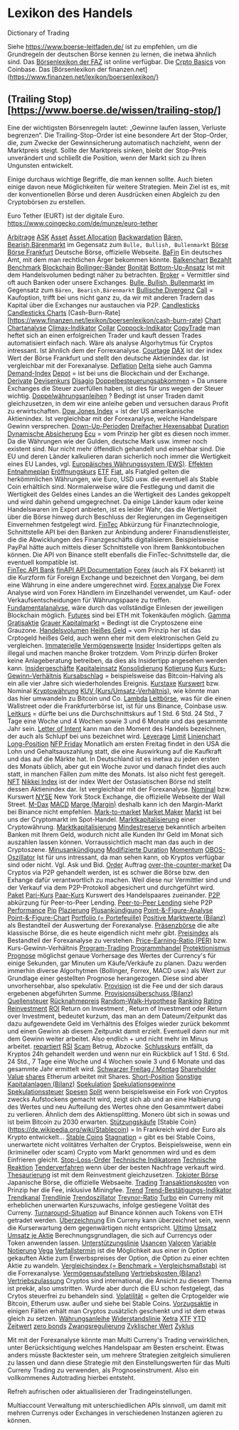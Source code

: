 # Lexikon des Handels
Dictionary of Trading

Siehe https://www.boerse-leitfaden.de/ ist zu empfehlen, um die Grundregeln der deutschen Börse kennen zu lernen, die inetwa ähnlich sind. 
Das [Börsenlexikon der FAZ](https://boersenlexikon.faz.net/) ist online verfügbar. 
Die [Crpto Basics](https://www.coinbase.com/de/learn/crypto-basics) von Coinbase. 
Das [Börsenlexikon der finanzen.net](https://www.finanzen.net/lexikon/boersenlexikon/}


## (Trailing Stop)[https://www.boerse.de/wissen/trailing-stop/]
Eine der wichtigsten Börsenregeln lautet: „Gewinne laufen lassen, Verluste begrenzen“. 
Die Trailing-Stop-Order ist eine besondere Art der Stop-Order, die, zum Zwecke der Gewinnsicherung automatisch nachzieht, wenn der Marktpreis steigt. 
Sollte der Marktpreis sinken, bleibt der Stop-Preis unverändert und schließt die Position, wenn der Markt sich zu Ihren Ungunsten entwickelt.


Einige durchaus wichtige Begriffe, die man kennen sollte. 
Auch bieten einige davon neue Möglichkeiten für weitere Strategien. 
Mein Ziel ist es, mit der konventionellen Börse und deren Ausdrücken einen Abgleich zu den Cryptobörsen zu erstellen. 

Euro Tether (EURT) ist der digitale Euro. 
https://www.coingecko.com/de/munze/euro-tether


[Arbitrage](https://boersenlexikon.faz.net/definition/arbitrage/)
[ASK](https://www.finanzen.net/lexikon/boersenlexikon/ask)
[Asset](https://www.finanzen.net/lexikon/boersenlexikon/asset)
[Asset Allocation](https://boersenlexikon.faz.net/definition/asset-allocation/)
[Backwardation](https://www.finanzen.net/lexikon/boersenlexikon/backwardation)
[Bären, Bearish,Bärenmarkt](https://boersenlexikon.faz.net/definition/baeren-bearish-baerenmarkt/) im Gegensatz zum `Bulle, Bullish, Bullenmarkt`
[Börse](https://boersenlexikon.faz.net/definition/boerse/)
[Börse Frankfurt](https://www.boerse-frankfurt.de/) Deutsche Börse, offizielle Webseite. 
[BaFin](https://boersenlexikon.faz.net/definition/bafin/) Ein deutsches Amt, mit dem man rechtlichen Ärger bekommen könnte. 
[Balkenchart](https://boersenlexikon.faz.net/definition/balkenchart/)
[Bezahlt](https://boersenlexikon.faz.net/b/#:~:text=alle%20Ertr%C3%A4ge%20aus%2C%20...-,Bezahlt,-Der%20Vermerk%20%E2%80%9Ebezahlt)
[Benchmark](https://boersenlexikon.faz.net/definition/benchmark/)
[Blockchain](https://de.wikipedia.org/wiki/Blockchain)
[Bollinger-Bänder](https://boersenlexikon.faz.net/b/#:~:text=der%20entsprechenden%20Rechte.-,Bollinger%2DB%C3%A4nder,-Bollinger%2DB%C3%A4nder%20sind)
[Bonität](https://boersenlexikon.faz.net/definition/bonitaet/)
[Bottom-Up-Ansatz](https://boersenlexikon.faz.net/definition/bottom-up-ansatz/) Ist mit dem Handelsvolumen bedingt näher zu betrachten. 
[Broker](https://boersenlexikon.faz.net/definition/broker/) = Vermittler sind oft auch Banken oder unsere Exchanges.
[Bulle, Bullish, Bullenmarkt](https://boersenlexikon.faz.net/b/#:~:text=Bulle%2C%20Bullish%2C%20Bullenmarkt) im Gegensatz zum `Bären, Bearish,Bärenmarkt`
[Bullische Divergenz](https://www.finanzen.net/lexikon/boersenlexikon/bullische-divergenz)
[Call](https://boersenlexikon.faz.net/definition/call/) = Kaufoption, trifft bei uns nicht ganz zu, da wir mit anderen Tradern das Kapital über die Exchanges nur austauchen via P2P. 
[Candlesticks](https://www.finanzen.net/lexikon/boersenlexikon/candlesticks)
[Candlesticks Charts](https://www.finanzen.net/lexikon/boersenlexikon/candlesticks-charts)
[Cash-Burn-Rate][https://www.finanzen.net/lexikon/boersenlexikon/cash-burn-rate)
[Chart](https://boersenlexikon.faz.net/definition/chart/)
[Chartanalyse](https://boersenlexikon.faz.net/c/#:~:text=Charts%20u.a.-,Chartanalyse,-Die%20Chartanalyse%20untersucht)
[Climax-Indikator](https://boersenlexikon.faz.net/definition/climax-indikator/)
[Collar](https://boersenlexikon.faz.net/definition/collar/)
[Coppock-Indikator](https://boersenlexikon.faz.net/definition/coppock-indikator/)
[CopyTrade](https://www.copytrade.net/) man heftet sich an einen erfolgreichen Trader und kauft dessen Trades automatisiert einfach nach. Wäre als analyse Algorhytmus für Cryptos intressant. Ist ähnlich dem der Forrexanalyse. 
[Courtage](https://boersenlexikon.faz.net/definition/courtage/)
[DAX]() ist der index Wert der Börse Frankfurt und stellt den deutsche Aktienindex dar. Ist vergleichbar mit der Forexanalyse.
[Deflation](https://boersenlexikon.faz.net/definition/deflation/)
[Delta](https://boersenlexikon.faz.net/definition/delta/) siehe auch Gamma
[Demand-Index](https://boersenlexikon.faz.net/definition/demand-index/)
[Depot](https://boersenlexikon.faz.net/definition/depot/) = ist bei uns die Blockchain und der Exchange. 
[Derivate](https://boersenlexikon.faz.net/definition/derivate/)
[Devisenkurs](https://boersenlexikon.faz.net/definition/devisenkurs/)
[Disagio](https://boersenlexikon.faz.net/definition/disagio/)
[Doppelbesteuerungsabkommen](https://boersenlexikon.faz.net/definition/doppelbesteuerungsabkommen/) = Da unsere Exchanges die Steuer zuerfüllen haben, ist dies für uns wegen der Steuer wichtig. 
[Doppelwährungsanleihen](https://boersenlexikon.faz.net/definition/doppelwaehrungsanleihen/) ? Bedingt ist unser Traden damit gleichzusetzen, in dem wir eine anleihe geben und versuchen daraus Profit zu erwirtschaften. 
[Dow Jones Index](https://boersenlexikon.faz.net/definition/dow-jones-index/) = ist der US amerikanische Aktienindex. Ist vergleichbar mit der Forexanalyse, welche Handelspare Gewinn versprechen. 
[Down-Up-Perioden](https://boersenlexikon.faz.net/definition/down-up-perioden/)
[Dreifacher Hexensabbat](https://boersenlexikon.faz.net/definition/down-up-perioden/)
[Duration](https://boersenlexikon.faz.net/definition/duration/)
[Dynamische Absicherung](https://boersenlexikon.faz.net/definition/dynamische-absicherung/)
[Ecu](https://boersenlexikon.faz.net/definition/ecu/) = vom Prinzip her gibt es diesen noch immer. Da die Währungen wie der Gulden, deutsche Mark usw. immer noch existent sind. Nur nicht mehr öffendlich gehandelt und einsehbar sind. Die EU und deren Länder kalkulieren daran sicherlich noch immer die Wertigkeit eines EU Landes, vgl. [Europäisches Währungssystem (EWS)](https://boersenlexikon.faz.net/definition/europaeisches-waehrungssystem/). 
[Effekten](https://boersenlexikon.faz.net/definition/effekten/)
[Entnahmeplan](https://boersenlexikon.faz.net/definition/entnahmeplan/)
[Eröffnungskurs](https://boersenlexikon.faz.net/definition/eroeffnungskurs/)
[ETF](https://boersenlexikon.faz.net/definition/etf/)
[Fiat](https://de.wikipedia.org/wiki/Fiatgeld), als Fiatgled gelten die herkömmlichen Währungen, wie Euro, USD usw. die eventuell als Stable Coin erhältlich sind. Normalerweise wäre die Festlegung und damit die Wertigkeit des Geldes eines Landes an die Wertigkeit des Landes gekoppelt und wird dahin gehend umgegrechnet. Da einige Länder kaum oder keine Handelswaren im Export anbieten, ist es leider Wahr, das die Wertigkeit über die Börse hinweg durch Beschluss der Regierungen im Gegenseitigen Einvernehmen festgelegt wird. 
[FinTec](https://www.zinsland.de/blog/fintech/fintech-definition/#:~:text=Per%20Definition%20ist%20FinTech%20also,jungen%20Unternehmen%20oder%20Startups%20umgesetzt.) Abkürzung für Finanztechnologie, Schnittstelle API bei den Banken zur Anbindung anderer Finansdienstleister, die die Abwicklungen des Finanzgeschäfts digitalisieren. Beispielsweise PayPal hätte auch mittels dieser Schnittstelle von Ihrem Bankkontobuchen können. Die API von Binance stellt ebenfalls die FinTec-Schnittstelle dar, die eventuell kompatible ist.  
[FinTec API Bank](https://www.google.com/search?q=FinTec+API+Bank)
[finAPI API Documentation](https://docs.finapi.io/)
[Forex](https://www.ig.com/de/forex/was-ist-forex-wie-funktioniert-es) (auch als FX bekannt) ist die Kurzform für Foreign Exchange und bezeichnet den Vorgang, bei dem eine Währung in eine andere umgerechnet wird.
[Forex analyse](https://www.trading-fuer-anfaenger.de/forex-analyse/) Die Forex Analyse wird von Forex Händlern im Einzelhandel verwendet, um Kauf- oder Verkaufsentscheidungen für Währungspaare zu treffen.
[Fundamentalanalyse](https://boersenlexikon.faz.net/definition/fundamentalanalyse/), wäre durch das vollständige Einlesen der jeweiligen Blockchain möglich. 
[Futures](https://boersenlexikon.faz.net/definition/futures/) sind bei ETH mit Tokenkäufen möglich. 
[Gamma](https://boersenlexikon.faz.net/definition/gamma/)
[Gratisaktie](https://boersenlexikon.faz.net/definition/gratisaktie/)
[Grauer Kapitalmarkt](https://boersenlexikon.faz.net/definition/grauer-kapitalmarkt/) = Bedingt ist die Cryptoszene eine Grauzone.
[Handelsvolumen](https://www.finanzen.net/lexikon/boersenlexikon/handelsvolumen#:~:text=Bezeichnung%20f%C3%BCr%20die%20Summe%20aller,Betrag%20als%20Handelsvolumen%20bezeichnet%20werden.)
[Heißes Geld](https://boersenlexikon.faz.net/definition/heisses-geld/) = vom Prinzip her ist das Crptogeld heißes Geld, auch wenn eher mit dem elektronischen Geld zu vergleichen. 
[Immaterielle Vermögenswerte](https://boersenlexikon.faz.net/definition/immaterielle-vermoegenswerte/)
[Insider](https://boersenlexikon.faz.net/definition/insider/) Insidertipps gelten als illegal und machen manche Broker trotzdem. Vom Prinzip dürfen Broker keine Anlageberatung betreiben, da dies als Insidertipp angesehen werden kann. 
[Insidergeschäfte](https://boersenlexikon.faz.net/definition/insidergeschaefte/)
[Kapitaleinsatz](https://boersenlexikon.faz.net/definition/kapitaleinsatz/)
[Konsolidierung](https://boersenlexikon.faz.net/definition/konsolidierung/)
[Kotierung](https://boersenlexikon.faz.net/definition/kotierung/)
[Kurs](https://boersenlexikon.faz.net/definition/kurs/)
[Kurs-Gewinn-Verhältnis](https://boersenlexikon.faz.net/definition/kurs-gewinn-verhaeltnis/)
[Kursabschlag](https://boersenlexikon.faz.net/definition/kursabschlag/) = beispielsweise das Bitcoin-Halving als ein alle vier Jahre sich wiederholendes Ereignis. 
[Kurstaxe](https://boersenlexikon.faz.net/definition/kurstaxe/)
[Kurswert]() bzw. Nominal
[Kryptowährung](https://de.wikipedia.org/wiki/Kryptow%C3%A4hrung)
[KUV (Kurs/Umsatz-Verhältnis)](https://boersenlexikon.faz.net/definition/kuv/), wie könnte man das hier umwandeln zu Bitcoin und Co. 
[Lambda](https://boersenlexikon.faz.net/definition/lambda/)
[Leitbörse](https://boersenlexikon.faz.net/definition/leitboerse/), was für die einen Wallstreet oder die Frankfurterbörse ist, ist für uns Binance, Coinbase usw. 
[Leitkurs](https://boersenlexikon.faz.net/definition/leitkurs/) = dürfte bei uns die Durchschnittskurs auf 1 Std. 6 Std. 24 Std., 7 Tage eine Woche und 4 Wochen sowie 3 und 6 Monate und das gesammte Jahr sein. 
[Letter of Intent](https://boersenlexikon.faz.net/definition/letter-of-intent/) kann man den Moment des Handels bezeichnen, der auch als Schlupf bei uns bezeichnet wird. 
[Leverage](https://boersenlexikon.faz.net/definition/leverage/)
[Limit](https://boersenlexikon.faz.net/definition/limit/)
[Linienchart](https://boersenlexikon.faz.net/definition/linienchart/)
[Long-Position](https://boersenlexikon.faz.net/l/#:~:text=zu%20den%20Leitzinsen%2C%20...-,Long%2DPosition,-Position%2C%20die%20durch)
[NFP Friday]() Monatlich am ersten Freitag findet in den USA die Lohn und Gehaltsauszahlung statt, die eine Auswirkung auf die Kaufkraft und das auf die Märkte hat. In Deutschland ist es inetwa zu jeden ersten des Monats üblich, aber gut ein Woche zuvor und danach findet dies auch statt, in manchen Fällen zum mitte des Monats. Ist also nicht fest geregelt. 
[NFT](https://www.coinbase.com/de/learn/crypto-basics/what-are-nfts)
[Nikkei Index]() ist der index Wert der Ostasiatischen Börse nd stellt dessen Aktienindex dar. Ist vergleichbar mit der Forexanalyse.
[Nominal]() bzw. Kurswert
[NYSE](https://www.nyse.com/) New York Stock Exchange, die offizielle Webseite der Wall Street. 
[M-Dax](https://boersenlexikon.faz.net/definition/m-dax/)
[MACD](https://boersenlexikon.faz.net/definition/macd/)
[Marge (Margin)](https://boersenlexikon.faz.net/definition/marge/) deshalb kann ich den Margin-Markt bei Binance nicht empfehlen. 
[Mark-to-market](https://boersenlexikon.faz.net/definition/mark-to-market/)
[Market Maker](https://boersenlexikon.faz.net/m/#:~:text=Verluste%20ermittelt%20werden.-,Market%20Maker,-Als%20Market%20Maker)
[Markt](https://boersenlexikon.faz.net/definition/markt/) ist bei uns der Cryptomarkt im Spot-Handel. 
[Marktkapitalisierung](https://boersenlexikon.faz.net/definition/marktkapitalisierung/) einer Cryptowährung. 
[Marktkapitalisierung](https://www.coinbase.com/de/learn/crypto-basics/what-is-market-cap)
[Mindestreserve](https://boersenlexikon.faz.net/definition/mindestreserve/) bekanntlich arbeiten Banken mit Ihrem Geld, wodurch nicht alle Kunden Ihr Geld im Monat sich auszahlen lassen können. Vorraussichtlich macht man das auch in der Cryptoszene. 
[Minusankündigung](https://boersenlexikon.faz.net/definition/minusankuendigung/)
[Modifizierte Duration](https://boersenlexikon.faz.net/definition/modifizierte-duration/)
[Momentum](https://boersenlexikon.faz.net/definition/momentum/)
[OBOS-Oszillator](https://boersenlexikon.faz.net/o/#:~:text=bestimmten%20Betrages%20zuz%C3%BCglich%20...-,OBOS%2DOszillator,-Der%20%C3%9Cberkauft%2D/%C3%9Cberverkauft) Ist für uns intressant, da man sehen kann, ob Kryptos verfügbar sind oder nicht. Vgl. Ask und Bid. 
[Order](https://boersenlexikon.faz.net/definition/order/) Auftrag
[over-the-counter-market](https://boersenlexikon.faz.net/definition/over-the-counter-market/) Da Cryptos via P2P gehandelt werden, ist es schwer die Börse bzw. den Exhange dafür verantwortlich zu machen. Weil diese nur Vermittler sind und der Verkauf via dem P2P-Protokoll abgesichert und durchgeführt wird. 
[Paket](https://boersenlexikon.faz.net/definition/paket/)
[Pari-Kurs](https://boersenlexikon.faz.net/definition/pari-kurs/)
[Paar-Kurs]() Kurswert des Handelspaares zueinander. 
[P2P](https://www.ginmon.de/wiki/fintech/) abkürzung für Peer-to-Peer Lending. 
[Peer-to-Peer Lending](https://www.ginmon.de/wiki/fintech/) siehe P2P
[Performance](https://boersenlexikon.faz.net/definition/performance/)
[Pip](https://boersenlexikon.faz.net/definition/pip/)
[Plazierung](https://boersenlexikon.faz.net/definition/plazierung/)
[Plusankündigung](https://boersenlexikon.faz.net/definition/plusankuendigung/)
[Point-&-Figure-Analyse](https://boersenlexikon.faz.net/definition/point-figure-analyse/)
[Point-&-Figure-Chart](https://boersenlexikon.faz.net/definition/point-figure-chart/)
[Portfolio (= Portefeuille)](https://boersenlexikon.faz.net/definition/portfolio/)
[Positive Marktwerte (Bilanz)](https://boersenlexikon.faz.net/definition/positive-marktwerte/) als Bestandteil der Auswertung der Forexanalyse. 
[Präsenzbörse](https://boersenlexikon.faz.net/p/#:~:text=Siehe%3A%20Aufgeld-,Pr%C3%A4senzb%C3%B6rse,-Eine%20Pr%C3%A4senzb%C3%B6rse%20bezeichnet) die alte klassische Börse, die es heute eigendlich nicht mehr gibt. 
[Preisindex](https://boersenlexikon.faz.net/definition/preisindex/) als Bestandteil der Forexanalyse zu verstehen. 
[Price-Earning-Ratio (PER)](https://de.wikipedia.org/wiki/Kurs-Gewinn-Verh%C3%A4ltnis) bzw. Kurs-Gewinn-Verhältnis
[Program-Trading](https://boersenlexikon.faz.net/definition/program-trading/)
[Programmhandel](https://boersenlexikon.faz.net/definition/programmhandel/)
[Protektionismus](https://boersenlexikon.faz.net/definition/protektionismus/)
[Prognose](https://de.statista.com/statistik/lexikon/definition/302/prognose/) möglichst genaue Vorhersage des Wertes der Currency's für einige Sekunden, gar Minuten um Käufe/Verkäufe zu planen. Dazu werden immerhin diverse Algorhytmen (Bollinger, Forrex, MACD usw.) als Wert zur Grundlage einer gestellten Prognose herangezogen. Diese sind aber unvorhersehbar, also spekulativ. 
[Provision](https://boersenlexikon.faz.net/definition/provision/) ist die Fee und der sich daraus ergebenen abgeführten Summe. 
[Provisionsüberschuss (Bilanz)](https://boersenlexikon.faz.net/definition/provisionsueberschuss/)
[Quellensteuer](https://boersenlexikon.faz.net/definition/quellensteuer/)
[Rücknahmepreis](https://boersenlexikon.faz.net/definition/ruecknahmepreis/)
[Random-Walk-Hypothese](https://boersenlexikon.faz.net/definition/random-walk-hypothese/)
[Ranking](https://boersenlexikon.faz.net/definition/ranking/)
[Rating](https://de.wikipedia.org/wiki/Rating)
[Reinvestment](https://www.investopedia.com/terms/r/reinvestment.asp)
[ROI](https://de.wikipedia.org/wiki/Return_on_Investment) Return on Investment , Return of Investment oder Return over Investment, bedeutet kurzum, das man an dem Dateum/Zeitpunkt das dazu aufgewendete Geld im Verhältnis des Efolges wieder zurück bekommt und einen Gewinn ab diesem Zeitpunkt damit erzielt. Eventuell dann nur mit dem Gewinn weiter arbeitet. Also endlich + und nicht mehr im Minus arbeitet. 
[repartiert](https://boersenlexikon.faz.net/definition/repartiert/)
[RSI](https://boersenlexikon.faz.net/definition/rsi/)
[Scam]() Betrug,  Abzocke.
[Schlusskurs](https://boersenlexikon.faz.net/definition/schlusskurs/) entfällt, da Kryptos 24h gehandelt werden und wenn nur ein Rückblick auf  1 Std. 6 Std. 24 Std., 7 Tage eine Woche und 4 Wochen sowie 3 und 6 Monate und das gesammte Jahr ermittelt wird. 
[Schwarzer Freitag / Montag](https://boersenlexikon.faz.net/definition/schwarzer-freitag-montag/)
[Shareholder Value](https://boersenlexikon.faz.net/definition/shareholder-value/)
[shares](https://boersenlexikon.faz.net/definition/shares/) Etherum arbeitet mit Shares. 
[Short-Position](https://boersenlexikon.faz.net/definition/short-position/)
[Sonstige Kapitalanlagen (Bilanz)](https://boersenlexikon.faz.net/definition/sonstige-kapitalanlagen/)
[Spekulation](https://boersenlexikon.faz.net/definition/spekulation/)
[Spekulationsgewinne](https://boersenlexikon.faz.net/definition/spekulationsgewinne/)
[Spekulationssteuer](https://boersenlexikon.faz.net/definition/spekulationssteuer/)
[Spesen](https://boersenlexikon.faz.net/definition/spesen/)
[Split](https://boersenlexikon.faz.net/definition/split/) wenn beispielsweise ein Fork von Cryptos zwecks Aufstockens gemacht wird, zeigt sich ab und an eine Halbierung des Wertes und neu Aufteilung des Wertes ohne den Gesammtwert dabei zu verlieren. Ähnlich dem des Aktiensplitting. Monero übt sich in sowas und ist beim Bitcoin zu 2030 erwarten. 
[Stützungskäufe](https://boersenlexikon.faz.net/definition/stuetzungskaeufe/)
[Stable Coin}(https://de.wikipedia.org/wiki/Stablecoin) = In Frankreich wird der Euro als Krypto entwickelt...
[Stable Coins](https://www.coinbase.com/de/learn/crypto-basics/what-is-a-stablecoin)
[Stagnation](https://boersenlexikon.faz.net/definition/stagnation/) = gibt es bei Stable Coins, unerwartete nicht volitätres Verhalten der Cryptos. Beispielsweise, wenn ein (krimineller oder scam) Crypto vom Markt genommen wird und es dem Einfrieren gleicht. 
[Stop-Loss-Order](https://boersenlexikon.faz.net/definition/stop-loss-order/)
[Technische Indikatoren](https://boersenlexikon.faz.net/definition/technische-indikatoren/)
[Technische Reaktion](https://boersenlexikon.faz.net/definition/technische-reaktion/)
[Tenderverfahren](https://boersenlexikon.faz.net/definition/tenderverfahren/) wenn über der besten Nachfrage verkauft wird. 
[Thesaurierung](https://boersenlexikon.faz.net/definition/thesaurierung/) ist mit dem Reinvestment gleichzusetzen. 
[Tokioter Börse](https://www.jpx.co.jp/) Japanische Börse, die offizielle Websaeite. 
[Trading](https://boersenlexikon.faz.net/definition/trading/)
[Transaktionskosten](https://boersenlexikon.faz.net/definition/transaktionskosten/) von Prinzip her die Fee, inklusive Miningfee. 
[Trend](https://www.finanzen.net/lexikon/boersenlexikon/trend)
[Trend-Bestätigungs-Indikator](https://boersenlexikon.faz.net/definition/trend-bestaetigungs-indikator/)
[Trendkanal](https://boersenlexikon.faz.net/definition/trendkanal/)
[Trendlinie](https://boersenlexikon.faz.net/definition/trendlinie/)
[Trendoszillator](https://boersenlexikon.faz.net/definition/trendoszillator/)
[Treynor-Ratio](https://boersenlexikon.faz.net/definition/treynor-ratio/)
[Turbo]() ein Curreny mit erheblichen unerwarten Kurszuwachs, infolge gestiegene Volität des Curreny. 
[Turnaround-Situation](https://boersenlexikon.faz.net/definition/turnaround-situation/) auf Binance können auch Tokens von ETH getradet werden. 
[Überzeichnung](https://boersenlexikon.faz.net/definition/ueberzeichnung/) Ein Curreny kann überzeichnet sein, wenn die Kurserwartung dem gegenwärtigen nicht entspricht. 
[Ultimo](https://boersenlexikon.faz.net/definition/ultimo/)
[Umsatz](https://boersenlexikon.faz.net/definition/umsatz/)
[Umsatz je Aktie](https://boersenlexikon.faz.net/definition/umsatz-je-aktie/) Berechnungsgrundlagen, die sich auf Currencys oder Token anwenden lassen. 
[Unterstützungslinie](https://boersenlexikon.faz.net/definition/unterstuetzungslinie/)
[Usancen](https://boersenlexikon.faz.net/definition/usancen/)
[Valoren](https://boersenlexikon.faz.net/definition/valoren/)
[Variable Notierung](https://boersenlexikon.faz.net/definition/variable-notierung/)
[Vega](https://boersenlexikon.faz.net/definition/vega/)
[Verfallstermin](https://boersenlexikon.faz.net/definition/verfallstermin/) ist die Möglichkeit aus einer in Option gekauften Aktie zum Erwerbspreises der Option, die Option zu einer echten Aktie zu wandeln. 
[Vergleichsindex (= Benchmark = Vergleichsmaßstab)](https://boersenlexikon.faz.net/definition/vergleichsindex/) ist die Forrexanalyse. 
[Vermögensaufstellung](https://boersenlexikon.faz.net/definition/vermoegensaufstellung/)
[Vertriebskosten (Bilanz)](https://boersenlexikon.faz.net/definition/vertriebskosten/)
[Vertriebszulassung](https://boersenlexikon.faz.net/definition/vertriebszulassung/) Cryptos sind international, die Ansicht zu diesem Thema ist prekär, also umstritten. Wurde aber durch die EU schon festgelegt, das Crytos steuerfrei zu behandeln sind. 
[Volatilität](https://boersenlexikon.faz.net/definition/volatilitaet/) = gelten die Crptogelder wie Bitcoin, Etherum usw. außer und siehe bei Stable Coins. 
[Vorzugsaktie](https://boersenlexikon.faz.net/definition/vorzugsaktie/) in einigen Fällen erhält man Cryptos zusätzlich geschenkt und ist dem etwas gleich zu setzen. 
[Währungsanleihe](https://boersenlexikon.faz.net/definition/waehrungsanleihe/)
[Widerstandslinie](https://boersenlexikon.faz.net/definition/widerstandslinie/)
[Xetra](https://boersenlexikon.faz.net/definition/xetra/)
[XTF](https://boersenlexikon.faz.net/definition/xtf/)
[YTD](https://boersenlexikon.faz.net/definition/ytd/)
[Zeitwert](https://boersenlexikon.faz.net/definition/zeitwert/)
[zero bonds](https://boersenlexikon.faz.net/definition/zero-bonds/)
[Zwangsregulierung](https://boersenlexikon.faz.net/definition/zwangsregulierung/)
[Zyklischer Wert](https://boersenlexikon.faz.net/definition/zyklischer-wert/)
[Zyklus](https://boersenlexikon.faz.net/definition/zyklus/)
[]()
[]()
[]()
[]()

Mit mit der Forexanalyse könnte man Multi Curreny's Trading verwirklichen, unter Berücksichtigung welches Handelspaar am Besten erscheint. 
Etwas anders müsste Backtester sein, um mehrere Strategien zeitgleich simulieren zu lassen und dann diese Strategie mit den Einstellungswerten für das Multi Curreny Trading zu verwenden, als Prognoseinstrument. 
Also ein vollkommenes Autotrading hierbei entsteht. 

Refreh aufrischen oder aktuallisieren der Tradingeinstellungen. 

Multiaccount Verwaltung mit unterschiedlichen APIs sinnvoll, um damit mit mehren Currenys oder Exchanges in verschiedenen Instanzen agieren zu können. 



